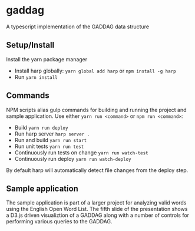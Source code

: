 # gaddag
A typescript implementation of the GADDAG data structure

## Setup/Install

Install the yarn package manager
* Install harp globally: `yarn global add harp` or `npm install -g harp`
* Run `yarn install`

## Commands

NPM scripts alias gulp commands for building and running the project and sample application.  Use either `yarn run <command>` or `npm run <command>`:

* Build `yarn run deploy`
* Run harp server `harp server .`
* Run and build `yarn run start`
* Run unit tests `yarn run test`
* Continuously run tests on change `yarn run watch-test`
* Continuously run deploy `yarn run watch-deploy`

By default harp will automatically detect file changes from the deploy step.

## Sample application

The sample application is part of a larger project for analyzing valid words using the English Open Word List. The fifth slide of the presentation shows a D3.js driven visualiztion of a GADDAG along with a number of controls for performing various queries to the GADDAG.